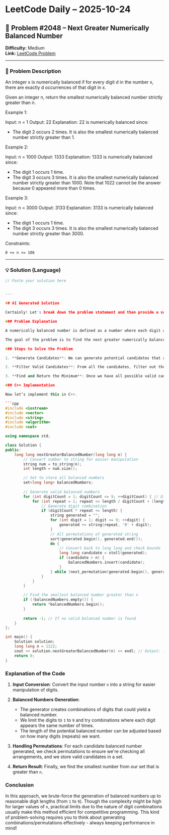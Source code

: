 # LeetCode Daily – 2025-10-24

## 🧠 Problem #2048 – **Next Greater Numerically Balanced Number**
**Difficulty:** Medium  
**Link:** [LeetCode Problem](https://leetcode.com/problems/next-greater-numerically-balanced-number)

---

### 📝 Problem Description

An integer x is numerically balanced if for every digit d in the number x, there are exactly d occurrences of that digit in x.

Given an integer n, return the smallest numerically balanced number strictly greater than n.

 
Example 1:


Input: n = 1
Output: 22
Explanation: 
22 is numerically balanced since:
- The digit 2 occurs 2 times. 
It is also the smallest numerically balanced number strictly greater than 1.


Example 2:


Input: n = 1000
Output: 1333
Explanation: 
1333 is numerically balanced since:
- The digit 1 occurs 1 time.
- The digit 3 occurs 3 times. 
It is also the smallest numerically balanced number strictly greater than 1000.
Note that 1022 cannot be the answer because 0 appeared more than 0 times.


Example 3:


Input: n = 3000
Output: 3133
Explanation: 
3133 is numerically balanced since:
- The digit 1 occurs 1 time.
- The digit 3 occurs 3 times.
It is also the smallest numerically balanced number strictly greater than 3000.


 
Constraints:


	0 <= n <= 106

---

### 💡 Solution (Language)

```cpp
// Paste your solution here


---

## AI Generated Solution

Certainly! Let's break down the problem statement and then provide a solution in C++ along with some explanations.

### Problem Explanation

A numerically balanced number is defined as a number where each digit appears the same number of times. For example, the number `1122` is numerically balanced because it has two `1`s and two `2`s, while `123` is not, since each digit in `123` appears once.

The goal of the problem is to find the next greater numerically balanced number based on a given number `n`.

### Steps to Solve the Problem

1. **Generate Candidates**: We can generate potential candidates that are numerically balanced. This can be done by creating combinations of digits such that each digit from `1` to `9` appears either 0 or equal number of times.

2. **Filter Valid Candidates**: From all the candidates, filter out those that are greater than the given number `n`.

3. **Find and Return the Minimum**: Once we have all possible valid candidates, return the smallest one that is greater than `n`. If no such number exists, return `-1`.

### C++ Implementation

Now let’s implement this in C++.

```cpp
#include <iostream>
#include <vector>
#include <string>
#include <algorithm>
#include <set>

using namespace std;

class Solution {
public:
    long long nextGreaterBalancedNumber(long long n) {
        // Convert number to string for easier manipulation
        string num = to_string(n);
        int length = num.size();

        // Set to store all balanced numbers
        set<long long> balancedNumbers;
        
        // Generate valid balanced numbers
        for (int digitCount = 1; digitCount <= 9; ++digitCount) { // Digit Counts from 1 to 9
            for (int repeat = 1; repeat <= length / digitCount + (length % digitCount != 0); ++repeat) {
                // Generate digit combination
                if (digitCount * repeat <= length) {
                    string generated = "";
                    for (int digit = 1; digit <= 9; ++digit) {
                        generated += string(repeat, '0' + digit);
                    }
                    // All permutations of generated string
                    sort(generated.begin(), generated.end());
                    do {
                        // Convert back to long long and check bounds
                        long long candidate = stoll(generated);
                        if (candidate > n) {
                            balancedNumbers.insert(candidate);
                        }
                    } while (next_permutation(generated.begin(), generated.end()));
                }
            }
        }

        // Find the smallest balanced number greater than n
        if (!balancedNumbers.empty()) {
            return *balancedNumbers.begin();
        }
        
        return -1; // If no valid balanced number is found
    }
};

int main() {
    Solution solution;
    long long n = 1122;
    cout << solution.nextGreaterBalancedNumber(n) << endl; // Output: 1212 or 2112 based on possibilities
    return 0;
}
```

### Explanation of the Code

1. **Input Conversion**: Convert the input number `n` into a string for easier manipulation of digits.

2. **Balanced Numbers Generation**: 
   - The generator creates combinations of digits that could yield a balanced number.
   - We limit the digits to `1` to `9` and try combinations where each digit appears the same number of times.
   - The length of the potential balanced number can be adjusted based on how many digits (repeats) we want.

3. **Handling Permutations**: For each candidate balanced number generated, we check permutations to ensure we're checking all arrangements, and we store valid candidates in a set.

4. **Return Result**: Finally, we find the smallest number from our set that is greater than `n`.

### Conclusion

In this approach, we brute-force the generation of balanced numbers up to reasonable digit lengths (from `1` to `9`). Though the complexity might be high for larger values of `n`, practical limits due to the nature of digit combinations usually make this method efficient for competitive programming. This kind of problem-solving requires you to think about generating combinations/permutations effectively - always keeping performance in mind!